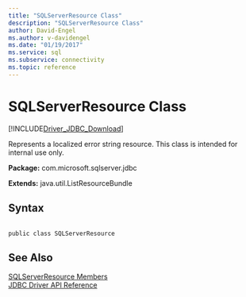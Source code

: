 ```yaml
---
title: "SQLServerResource Class"
description: "SQLServerResource Class"
author: David-Engel
ms.author: v-davidengel
ms.date: "01/19/2017"
ms.service: sql
ms.subservice: connectivity
ms.topic: reference
---
```

# SQLServerResource Class
[!INCLUDE[Driver_JDBC_Download](../../../includes/driver_jdbc_download.md)]

  Represents a localized error string resource. This class is intended for internal use only.  
  
 **Package:** com.microsoft.sqlserver.jdbc  
  
 **Extends:** java.util.ListResourceBundle  
  
## Syntax  
  
```  
  
public class SQLServerResource  
```  
  
## See Also  
 [SQLServerResource Members](../../../connect/jdbc/reference/sqlserverresource-members.md)   
 [JDBC Driver API Reference](../../../connect/jdbc/reference/jdbc-driver-api-reference.md)  
  
  
